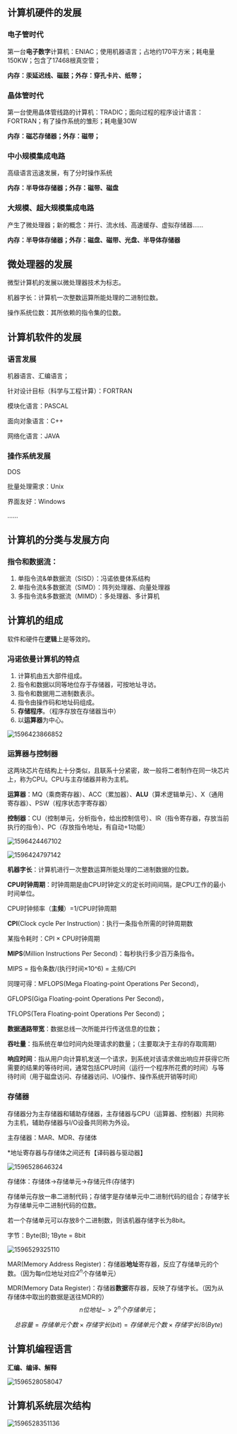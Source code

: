 ## 计算机硬件的发展

### 电子管时代

第一台**电子数字**计算机：ENIAC；使用机器语言；占地约170平方米；耗电量150KW；包含了17468根真空管；

**内存：汞延迟线、磁鼓；外存：穿孔卡片、纸带；**

### 晶体管时代

第一台使用晶体管线路的计算机：TRADIC；面向过程的程序设计语言：FORTRAN；有了操作系统的雏形；耗电量30W

**内存：磁芯存储器；外存：磁带；**

### 中小规模集成电路

高级语言迅速发展，有了分时操作系统

**内存：半导体存储器；外存：磁带、磁盘**

### 大规模、超大规模集成电路

产生了微处理器；新的概念：并行、流水线、高速缓存、虚拟存储器……

**内存：半导体存储器；外存：磁盘、磁带、光盘、半导体存储器**

## 微处理器的发展

微型计算机的发展以微处理器技术为标志。

机器字长：计算机一次整数运算所能处理的二进制位数。

操作系统位数：其所依赖的指令集的位数。

## 计算机软件的发展

### 语言发展

机器语言、汇编语言；

针对设计目标（科学与工程计算）：FORTRAN

模块化语言：PASCAL

面向对象语言：C++

网络化语言：JAVA

### 操作系统发展

DOS

批量处理需求：Unix

界面友好：Windows

……

## 计算机的分类与发展方向

### 指令和数据流：

1. 单指令流&单数据流（SISD）：冯诺依曼体系结构
2. 单指令流&多数据流（SIMD）：阵列处理器、向量处理器
3. 多指令流&多数据流（MIMD）：多处理器、多计算机

## 计算机的组成

软件和硬件在**逻辑**上是等效的。

###  冯诺依曼计算机的特点

1. 计算机由五大部件组成。
2. 指令和数据以同等地位存于存储器，可按地址寻访。
3. 指令和数据用二进制数表示。
4. 指令由操作码和地址码组成。
5. **存储程序**。（程序存放在存储器当中）
6. 以**运算器**为中心。

![1596423866852](../images/1596423866852.png)

### 运算器与控制器

这两块芯片在结构上十分类似，且联系十分紧密，故一般将二者制作在同一块芯片上，称为CPU。CPU与主存储器并称为主机。

**运算器**：MQ（乘商寄存器）、ACC（累加器）、**ALU**（算术逻辑单元）、X（通用寄存器）、PSW（程序状态字寄存器）

**控制器**：CU（控制单元，分析指令，给出控制信号）、IR（指令寄存器，存放当前执行的指令）、PC（存放指令地址，有自动+1功能）

![1596424467102](../images/1596424467102.png)

![1596424797142](../images/1596424797142.png)

**机器字长**：计算机进行一次整数运算所能处理的二进制数据的位数。

**CPU时钟周期**：时钟周期是由CPU时钟定义的定长时间间隔，是CPU工作的最小时间单位。

CPU时钟频率（**主频**）=1/CPU时钟周期

**CPI**(Clock cycle Per Instruction)：执行一条指令所需的时钟周期数

某指令耗时：CPI × CPU时钟周期

**MIPS**(Million Instructions Per Second)：每秒执行多少百万条指令。

MIPS = 指令条数/(执行时间×10^6) = 主频/CPI

同理可得：MFLOPS(Mega Floating-point Operations Per Second)，

GFLOPS(Giga Floating-point Operations Per Second)，

TFLOPS(Tera Floating-point Operations Per Second)；

**数据通路带宽**：数据总线一次所能并行传送信息的位数；

**吞吐量**：指系统在单位时间内处理请求的数量；（主要取决于主存的存取周期）

**响应时间**：指从用户向计算机发送一个请求，到系统对该请求做出响应并获得它所需要的结果的等待时间，通常包括CPU时间（运行一个程序所花费的时间）与等待时间（用于磁盘访问、存储器访问、I/O操作、操作系统开销等时间）

### 存储器

存储器分为主存储器和辅助存储器，主存储器与CPU（运算器、控制器）共同称为主机，辅助存储器与I/O设备共同称为外设。

主存储器：MAR、MDR、存储体

*地址寄存器与存储体之间还有【译码器与驱动器】

![1596528646324](../images/1596528646324.png)

存储体：存储体->存储单元->存储元件(存储字)

存储单元存放一串二进制代码；存储字是存储单元中二进制代码的组合；存储字长为存储单元中二进制代码的位数。

若一个存储单元可以存放8个二进制数，则该机器存储字长为8bit。

字节：Byte(B); 1Byte = 8bit

![1596529325110](../images/1596529325110.png)

MAR(Memory Address Register)：存储器**地址**寄存器，反应了存储单元的个数。（因为每n位地址对应$2^n$个存储单元）

MDR(Memory Data Register)：存储器**数据**寄存器，反映了存储字长。（因为从存储体中取出的数据是送往MDR的）
$$
n位地址 -> 2^n个存储单元；
$$

$$
总容量=存储单元个数×存储字长(bit)=存储单元个数×存储字长/8(Byte)
$$

## 计算机编程语言

**汇编、编译、解释**

![1596528058047](../images/1596528058047.png)

## 计算机系统层次结构

![1596528351136](../images/1596528351136.png)

